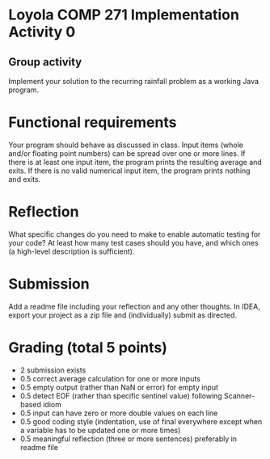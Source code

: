 # Loyola COMP 271 Implementation Activity 0

## Group activity

Implement your solution to the recurring rainfall problem as a working Java program.

# Functional requirements

Your program should behave as discussed in class. Input items (whole and/or floating point numbers) can be spread over one or more lines. If there is at least one input item, the program prints the resulting average and exits. If there is no valid numerical input item, the program prints nothing and exits.

# Reflection

What specific changes do you need to make to enable automatic testing for your code? At least how many test cases should you have, and which ones (a high-level description is sufficient).

# Submission

Add a readme file including your reflection and any other thoughts. In IDEA, export your project as a zip file and (individually) submit as directed.

# Grading (total 5 points)

-    2 submission exists
-    0.5 correct average calculation for one or more inputs
-    0.5 empty output (rather than NaN or error) for empty input
-    0.5 detect EOF (rather than specific sentinel value) following Scanner-based idiom
-    0.5 input can have zero or more double values on each line
-    0.5 good coding style (indentation, use of final everywhere except when a variable has to be updated one or more times)
-    0.5 meaningful reflection (three or more sentences) preferably in readme file